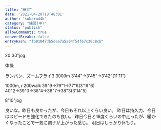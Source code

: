 ```yaml
---
title: "練習"
date: '2021-04-20T18:48:01'
author: "subaru44k"
category: "練習(中)"
status: "publish"
allowComments: true
convertBreaks: false
entryHash: "fb01047db5dea7a5a04f54f67c30c8cb"
---
```

20'30"jog

体操

ランパン、ズームフライ3
3000m
3'44"→3'45"→3'42"(11'11")

1000m, r.200walk
39"9→79"1→77"6(3'16"6)
40"2→39"0→38"4→38"7→38"3(3'14"5)

8'10"jog

良いな。昨日も良かったが、今日もそれ以上くらい良い。
昨日は持久力、今日はスピードを強化できたのも良い。
昨日今日と18度くらいの中走ったが、暖かくなったことで一気に調子が上がった感じ。
明日はしっかり休もう。
